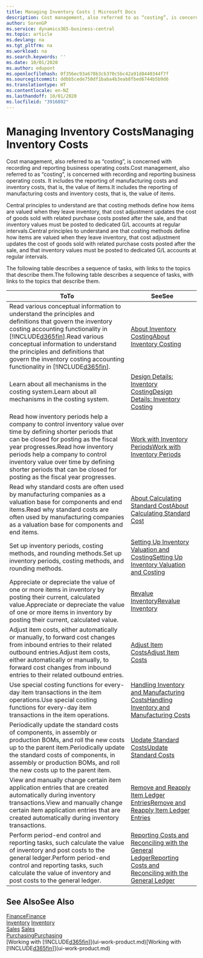 ```yaml
---
title: Managing Inventory Costs | Microsoft Docs
description: Cost management, also referred to as “costing”, is concerned with recording and reporting business operating costs. It includes the reporting of manufacturing costs and inventory costs, that is, the value of items.
author: SorenGP
ms.service: dynamics365-business-central
ms.topic: article
ms.devlang: na
ms.tgt_pltfrm: na
ms.workload: na
ms.search.keywords: ''
ms.date: 10/01/2020
ms.author: edupont
ms.openlocfilehash: 0f356ec93a678b3cb370c5bc42a91d8440344f7f
ms.sourcegitcommit: ddbb5cede750df1baba4b3eab8fbed6744b5b9d6
ms.translationtype: HT
ms.contentlocale: en-NZ
ms.lasthandoff: 10/01/2020
ms.locfileid: "3916892"
---
```

# <a name="managing-inventory-costs"></a><span data-ttu-id="b84f8-104">Managing Inventory Costs</span><span class="sxs-lookup"><span data-stu-id="b84f8-104">Managing Inventory Costs</span></span>
<span data-ttu-id="b84f8-105">Cost management, also referred to as “costing”, is concerned with recording and reporting business operating costs.</span><span class="sxs-lookup"><span data-stu-id="b84f8-105">Cost management, also referred to as “costing”, is concerned with recording and reporting business operating costs.</span></span> <span data-ttu-id="b84f8-106">It includes the reporting of manufacturing costs and inventory costs, that is, the value of items.</span><span class="sxs-lookup"><span data-stu-id="b84f8-106">It includes the reporting of manufacturing costs and inventory costs, that is, the value of items.</span></span>   

<span data-ttu-id="b84f8-107">Central principles to understand are that costing methods define how items are valued when they leave inventory, that cost adjustment updates the cost of goods sold with related purchase costs posted after the sale, and that inventory values must be posted to dedicated G/L accounts at regular intervals.</span><span class="sxs-lookup"><span data-stu-id="b84f8-107">Central principles to understand are that costing methods define how items are valued when they leave inventory, that cost adjustment updates the cost of goods sold with related purchase costs posted after the sale, and that inventory values must be posted to dedicated G/L accounts at regular intervals.</span></span>

<span data-ttu-id="b84f8-108">The following table describes a sequence of tasks, with links to the topics that describe them.</span><span class="sxs-lookup"><span data-stu-id="b84f8-108">The following table describes a sequence of tasks, with links to the topics that describe them.</span></span>

|<span data-ttu-id="b84f8-109">**To**</span><span class="sxs-lookup"><span data-stu-id="b84f8-109">**To**</span></span>|<span data-ttu-id="b84f8-110">**See**</span><span class="sxs-lookup"><span data-stu-id="b84f8-110">**See**</span></span>|  
|------------|-------------|  
|<span data-ttu-id="b84f8-111">Read various conceptual information to understand the principles and definitions that govern the inventory costing accounting functionality in [!INCLUDE[d365fin](includes/d365fin_md.md)].</span><span class="sxs-lookup"><span data-stu-id="b84f8-111">Read various conceptual information to understand the principles and definitions that govern the inventory costing accounting functionality in [!INCLUDE[d365fin](includes/d365fin_md.md)].</span></span>|[<span data-ttu-id="b84f8-112">About Inventory Costing</span><span class="sxs-lookup"><span data-stu-id="b84f8-112">About Inventory Costing</span></span>](finance-learn-about-costing.md)|  
|<span data-ttu-id="b84f8-113">Learn about all mechanisms in the costing system.</span><span class="sxs-lookup"><span data-stu-id="b84f8-113">Learn about all mechanisms in the costing system.</span></span>|[<span data-ttu-id="b84f8-114">Design Details: Inventory Costing</span><span class="sxs-lookup"><span data-stu-id="b84f8-114">Design Details: Inventory Costing</span></span>](design-details-inventory-costing.md)|
|<span data-ttu-id="b84f8-115">Read how inventory periods help a company to control inventory value over time by defining shorter periods that can be closed for posting as the fiscal year progresses.</span><span class="sxs-lookup"><span data-stu-id="b84f8-115">Read how inventory periods help a company to control inventory value over time by defining shorter periods that can be closed for posting as the fiscal year progresses.</span></span>|[<span data-ttu-id="b84f8-116">Work with Inventory Periods</span><span class="sxs-lookup"><span data-stu-id="b84f8-116">Work with Inventory Periods</span></span>](finance-how-to-work-with-inventory-periods.md)|
|<span data-ttu-id="b84f8-117">Read why standard costs are often used by manufacturing companies as a valuation base for components and end items.</span><span class="sxs-lookup"><span data-stu-id="b84f8-117">Read why standard costs are often used by manufacturing companies as a valuation base for components and end items.</span></span>|[<span data-ttu-id="b84f8-118">About Calculating Standard Cost</span><span class="sxs-lookup"><span data-stu-id="b84f8-118">About Calculating Standard Cost</span></span>](finance-about-calculating-standard-cost.md)|
|<span data-ttu-id="b84f8-119">Set up inventory periods, costing methods, and rounding methods.</span><span class="sxs-lookup"><span data-stu-id="b84f8-119">Set up inventory periods, costing methods, and rounding methods.</span></span>|[<span data-ttu-id="b84f8-120">Setting Up Inventory Valuation and Costing</span><span class="sxs-lookup"><span data-stu-id="b84f8-120">Setting Up Inventory Valuation and Costing</span></span>](finance-set-up-inventory-valuation-and-costing.md)|
|<span data-ttu-id="b84f8-121">Appreciate or depreciate the value of one or more items in inventory by posting their current, calculated value.</span><span class="sxs-lookup"><span data-stu-id="b84f8-121">Appreciate or depreciate the value of one or more items in inventory by posting their current, calculated value.</span></span>|[<span data-ttu-id="b84f8-122">Revalue Inventory</span><span class="sxs-lookup"><span data-stu-id="b84f8-122">Revalue Inventory</span></span>](inventory-how-revalue-inventory.md)|
|<span data-ttu-id="b84f8-123">Adjust item costs, either automatically or manually, to forward cost changes from inbound entries to their related outbound entries.</span><span class="sxs-lookup"><span data-stu-id="b84f8-123">Adjust item costs, either automatically or manually, to forward cost changes from inbound entries to their related outbound entries.</span></span>|[<span data-ttu-id="b84f8-124">Adjust Item Costs</span><span class="sxs-lookup"><span data-stu-id="b84f8-124">Adjust Item Costs</span></span>](inventory-how-adjust-item-costs.md)|
|<span data-ttu-id="b84f8-125">Use special costing functions for every-day item transactions in the item operations.</span><span class="sxs-lookup"><span data-stu-id="b84f8-125">Use special costing functions for every-day item transactions in the item operations.</span></span>|[<span data-ttu-id="b84f8-126">Handling Inventory and Manufacturing Costs</span><span class="sxs-lookup"><span data-stu-id="b84f8-126">Handling Inventory and Manufacturing Costs</span></span>](finance-handle-inventory-and-manufacturing-costs.md)|  
|<span data-ttu-id="b84f8-127">Periodically update the standard costs of components, in assembly or production BOMs, and roll the new costs up to the parent item.</span><span class="sxs-lookup"><span data-stu-id="b84f8-127">Periodically update the standard costs of components, in assembly or production BOMs, and roll the new costs up to the parent item.</span></span>|[<span data-ttu-id="b84f8-128">Update Standard Costs</span><span class="sxs-lookup"><span data-stu-id="b84f8-128">Update Standard Costs</span></span>](finance-how-to-update-standard-costs.md)|
|<span data-ttu-id="b84f8-129">View and manually change certain item application entries that are created automatically during inventory transactions.</span><span class="sxs-lookup"><span data-stu-id="b84f8-129">View and manually change certain item application entries that are created automatically during inventory transactions.</span></span>|[<span data-ttu-id="b84f8-130">Remove and Reapply Item Ledger Entries</span><span class="sxs-lookup"><span data-stu-id="b84f8-130">Remove and Reapply Item Ledger Entries</span></span>](finance-how-to-remove-and-reapply-item-entries.md)|
|<span data-ttu-id="b84f8-131">Perform period-end control and reporting tasks, such calculate the value of inventory and post costs to the general ledger.</span><span class="sxs-lookup"><span data-stu-id="b84f8-131">Perform period-end control and reporting tasks, such calculate the value of inventory and post costs to the general ledger.</span></span>|[<span data-ttu-id="b84f8-132">Reporting Costs and Reconciling with the General Ledger</span><span class="sxs-lookup"><span data-stu-id="b84f8-132">Reporting Costs and Reconciling with the General Ledger</span></span>](finance-report-costs-and-reconcile-with-the-general-ledger.md)|

## <a name="see-also"></a><span data-ttu-id="b84f8-133">See Also</span><span class="sxs-lookup"><span data-stu-id="b84f8-133">See Also</span></span>  
 [<span data-ttu-id="b84f8-134">Finance</span><span class="sxs-lookup"><span data-stu-id="b84f8-134">Finance</span></span>](finance.md)  
 <span data-ttu-id="b84f8-135">[Inventory](inventory-manage-inventory.md) </span><span class="sxs-lookup"><span data-stu-id="b84f8-135">[Inventory](inventory-manage-inventory.md) </span></span>  
 <span data-ttu-id="b84f8-136">[Sales](sales-manage-sales.md) </span><span class="sxs-lookup"><span data-stu-id="b84f8-136">[Sales](sales-manage-sales.md) </span></span>  
 [<span data-ttu-id="b84f8-137">Purchasing</span><span class="sxs-lookup"><span data-stu-id="b84f8-137">Purchasing</span></span>](purchasing-manage-purchasing.md)  
 <span data-ttu-id="b84f8-138">[Working with [!INCLUDE[d365fin](includes/d365fin_md.md)]](ui-work-product.md)</span><span class="sxs-lookup"><span data-stu-id="b84f8-138">[Working with [!INCLUDE[d365fin](includes/d365fin_md.md)]](ui-work-product.md)</span></span>
